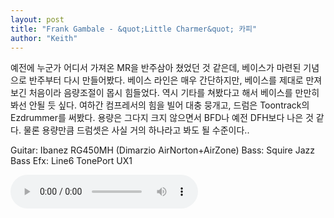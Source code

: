 ```yaml
---
layout: post
title: "Frank Gambale - &quot;Little Charmer&quot; 카피"
author: "Keith"
---
```



예전에 누군가 어디서 가져온 MR을 반주삼아 쳤었던 것 같은데, 베이스가 마련된 기념으로 반주부터 다시 만들어봤다. 베이스 라인은 매우 간단하지만, 베이스를 제대로 만져보긴 처음이라 음량조절이 몹시 힘들었다. 역시 기타를 쳐봤다고 해서 베이스를 만만히 봐선 안될 듯 싶다. 여하간 컴프레서의 힘을 빌어 대충 뭉개고, 드럼은 Toontrack의 Ezdrummer를 써봤다. 용량은 그다지 크지 않으면서 BFD나 예전 DFH보다 나은 것 같다. 물론 용량만큼 드럼셋은 사실 거의 하나라고 봐도 될 수준이다..

Guitar: Ibanez RG450MH (Dimarzio AirNorton+AirZone)
Bass: Squire Jazz Bass
Efx: Line6 TonePort UX1


<audio src="/assets/images/c82538e60ae182172839312d7683f964.mp3" controls preload></audio>






